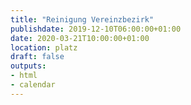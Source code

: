 ```yaml
---
title: "Reinigung Vereinzbezirk"
publishdate: 2019-12-10T06:00:00+01:00
date: 2020-03-21T10:00:00+01:00
location: platz
draft: false
outputs:
- html
- calendar
---
```

